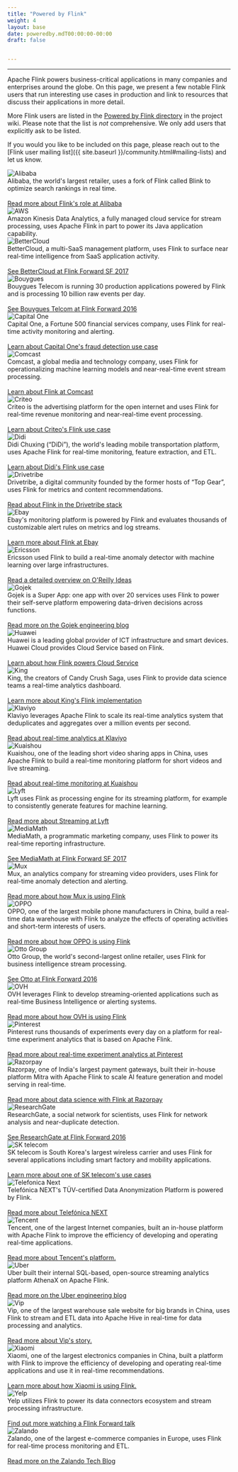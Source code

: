 ```yaml
---
title: "Powered by Flink"
weight: 4
layout: base
date: poweredby.mdT00:00:00-00:00
draft: false


---
```


<!-- --------------------------------------------- -->
<!--                Powered by Flink               -->
<!-- --------------------------------------------- -->

<hr />

Apache Flink powers business-critical applications in many companies and enterprises around the globe. On this page, we present a few notable Flink users that run interesting use cases in production and link to resources that discuss their applications in more detail.

More Flink users are listed in the <a href="https://cwiki.apache.org/confluence/display/FLINK/Powered+by+Flink" target='_blank'><small><span class="glyphicon glyphicon-new-window"></span></small> Powered by Flink directory</a> in the project wiki. Please note that the list is *not* comprehensive. We only add users that explicitly ask to be listed.

If you would you like to be included on this page, please reach out to the [Flink user mailing list]({{ site.baseurl }}/community.html#mailing-lists) and let us know.

<div class="row-fluid">
  <div class="powered-by-tile col-md-3 col-sm-4 col-xs-6">
    <img src="{{ site.baseurl }}/img/poweredby/alibaba-logo.png" alt="Alibaba" /><br />
      Alibaba, the world's largest retailer, uses a fork of Flink called Blink to optimize search rankings in real time. <br><br><a href="https://ververica.com/blog/blink-flink-alibaba-search" target='_blank'><small><span class="glyphicon glyphicon-new-window"></span></small> Read more about Flink's role at Alibaba</a>
  </div>
  <div class="powered-by-tile col-md-3 col-sm-4 col-xs-6">
    <img src="{{ site.baseurl }}/img/poweredby/aws-logo.png" alt="AWS" /><br />
      Amazon Kinesis Data Analytics, a fully managed cloud service for stream processing, uses Apache Flink in part to power its Java application capability.
  </div>
  <div class="powered-by-tile col-md-3 col-sm-4 col-xs-6">
    <img src="{{ site.baseurl }}/img/poweredby/bettercloud-logo.png" alt="BetterCloud" /><br />
      BetterCloud, a multi-SaaS management platform, uses Flink to surface near real-time intelligence from SaaS application activity. <br><br><a href="https://www.youtube.com/watch?v=_yHds9SvMfE&list=PLDX4T_cnKjD2UC6wJr_wRbIvtlMtkc-n2&index=10" target='_blank'><small><span class="glyphicon glyphicon-new-window"></span></small> See BetterCloud at Flink Forward SF 2017</a>
  </div>
  <div class="powered-by-tile col-md-3 col-sm-4 col-xs-6">
    <img src="{{ site.baseurl }}/img/poweredby/bouygues-logo.jpg" alt="Bouygues" /><br />
      Bouygues Telecom is running 30 production applications powered by Flink and is processing 10 billion raw events per day. <br><br><a href="http://2016.flink-forward.org/kb_sessions/a-brief-history-of-time-with-apache-flink-real-time-monitoring-and-analysis-with-flink-kafka-hb/" target='_blank'><small><span class="glyphicon glyphicon-new-window"></span></small> See Bouygues Telcom at Flink Forward 2016</a>
  </div>
  <div class="powered-by-tile col-md-3 col-sm-4 col-xs-6">
    <img src="{{ site.baseurl }}/img/poweredby/capital-one-logo.png" alt="Capital One" /><br />
      Capital One, a Fortune 500 financial services company, uses Flink for real-time activity monitoring and alerting. <br><br><a href="https://www.slideshare.net/FlinkForward/flink-forward-san-francisco-2018-andrew-gao-jeff-sharpe-finding-bad-acorns" target='_blank'><small><span class="glyphicon glyphicon-new-window"></span></small> Learn about Capital One's fraud detection use case</a>
  </div>
  <div class="powered-by-tile col-md-3 col-sm-4 col-xs-6">
    <img src="{{ site.baseurl }}/img/poweredby/comcast-logo.png" alt="Comcast" /><br />
      Comcast, a global media and technology company, uses Flink for operationalizing machine learning models and near-real-time event stream processing. <br><br><a href="https://www.youtube.com/watch?v=3NlSPKLbGO4&list=PLDX4T_cnKjD1ida8K59YPR3lfWOq6IhV_" target='_blank'><small><span class="glyphicon glyphicon-new-window"></span></small> Learn about Flink at Comcast</a>
  </div>
  <div class="powered-by-tile col-md-3 col-sm-4 col-xs-6">
    <img src="{{ site.baseurl }}/img/poweredby/criteo-logo.png" alt="Criteo" /><br />
      Criteo is the advertising platform for the open internet and uses Flink for real-time revenue monitoring and near-real-time event processing. <br><br><a href="https://medium.com/criteo-labs/criteo-streaming-flink-31816c08da50" target='_blank'><small><span class="glyphicon glyphicon-new-window"></span></small> Learn about Criteo's Flink use case</a>
  </div>
  <div class="powered-by-tile col-md-3 col-sm-4 col-xs-6">
    <img src="{{ site.baseurl }}/img/poweredby/didi-logo.png" alt="Didi" /><br />
        Didi Chuxing (“DiDi”), the world's leading mobile transportation platform, uses Apache Flink for real-time monitoring, feature extraction, and ETL.
        <br><br><a href="https://blog.didiyun.com/index.php/2018/12/05/realtime-compute/" target='_blank'><small><span class="glyphicon glyphicon-new-window"></span></small> Learn about Didi's Flink use case</a>
  </div>
  <div class="powered-by-tile col-md-3 col-sm-4 col-xs-6">
    <img src="{{ site.baseurl }}/img/poweredby/dtrb-logo.png" alt="Drivetribe" /><br />
      Drivetribe, a digital community founded by the former hosts of “Top Gear”, uses Flink for metrics and content recommendations. <br><br><a href="https://ververica.com/blog/drivetribe-cqrs-apache-flink/" target='_blank'><small><span class="glyphicon glyphicon-new-window"></span></small> Read about Flink in the Drivetribe stack</a>
  </div>
  <div class="powered-by-tile col-md-3 col-sm-4 col-xs-6">
    <img src="{{ site.baseurl }}/img/poweredby/ebay-logo.png" alt="Ebay" /><br />
      Ebay's monitoring platform is powered by Flink and evaluates thousands of customizable alert rules on metrics and log streams. <br><br><a href="https://vimeo.com/265025956/c7d5576622" target='_blank'><small><span class="glyphicon glyphicon-new-window"></span></small> Learn more about Flink at Ebay</a>
  </div>
  <div class="powered-by-tile col-md-3 col-sm-4 col-xs-6">
    <img src="{{ site.baseurl }}/img/poweredby/ericsson-logo.png" alt="Ericsson" /><br />
      Ericsson used Flink to build a real-time anomaly detector with machine learning over large infrastructures. <br><br><a href="https://www.oreilly.com/ideas/applying-the-kappa-architecture-in-the-telco-industry" target='_blank'><small><span class="glyphicon glyphicon-new-window"></span></small> Read a detailed overview on O'Reilly Ideas</a>
  </div>
  <div class="powered-by-tile col-md-3 col-sm-4 col-xs-6">
    <img src="{{ site.baseurl }}/img/poweredby/gojek-logo.png" alt="Gojek" /><br />
      Gojek is a Super App: one app with over 20 services uses Flink to power their self-serve platform empowering data-driven decisions across functions. <br><br><a href="https://blog.gojekengineering.com/how-our-diy-platform-creates-value-through-network-effects-76e1e8bad0db" target='_blank'><small><span class="glyphicon glyphicon-new-window"></span></small> Read more on the Gojek engineering blog</a>
  </div>
  <div class="powered-by-tile col-md-3 col-sm-4 col-xs-6">
    <img src="{{ site.baseurl }}/img/poweredby/huawei-logo.png" alt="Huawei" /><br />
      Huawei is a leading global provider of ICT infrastructure and smart devices. Huawei Cloud provides Cloud Service based on Flink. <br><br><a href="https://www.slideshare.net/FlinkForward/flink-forward-san-francisco-2018-jinkui-shi-and-radu-tudoran-flink-realtime-analysis-in-cloudstream-service-of-huawei-cloud" target='_blank'><small><span class="glyphicon glyphicon-new-window"></span></small> Learn about how Flink powers Cloud Service</a>
  </div>
  <div class="powered-by-tile col-md-3 col-sm-4 col-xs-6">
    <img src="{{ site.baseurl }}/img/poweredby/king-logo.png" alt="King" /><br />
      King, the creators of Candy Crush Saga, uses Flink to provide data science teams a real-time analytics dashboard. <br><br><a href="https://www.youtube.com/watch?v=17tUR4TsvpM" target='_blank'><small><span class="glyphicon glyphicon-new-window"></span></small> Learn more about King's Flink implementation</a>
  </div>
  <div class="powered-by-tile col-md-3 col-sm-4 col-xs-6">
    <img src="{{ site.baseurl }}/img/poweredby/klaviyo-logo.png" alt="Klaviyo" /><br />
      Klaviyo leverages Apache Flink to scale its real-time analytics system that deduplicates and aggregates over a million events per second. <br><br><a href="https://klaviyo.tech/tagged/counting" target='_blank'><small><span class="glyphicon glyphicon-new-window"></span></small> Read about real-time analytics at Klaviyo</a>
  </div>
  <div class="powered-by-tile col-md-3 col-sm-4 col-xs-6">
    <img src="{{ site.baseurl }}/img/poweredby/kuaishou-logo.jpg" alt="Kuaishou" /><br />
        Kuaishou, one of the leading short video sharing apps in China, uses Apache Flink to build a real-time monitoring platform for short videos and live streaming.
        <br><br><a href="https://mp.weixin.qq.com/s/BghNofoU6cPRn7XfdHR83w" target='_blank'><small><span class="glyphicon glyphicon-new-window"></span></small> Read about real-time monitoring at Kuaishou</a>
  </div>
  <div class="powered-by-tile col-md-3 col-sm-4 col-xs-6">
    <img src="{{ site.baseurl }}/img/poweredby/lyft-logo.png" alt="Lyft" /><br />
      Lyft uses Flink as processing engine for its streaming platform, for example to consistently generate features for machine learning. <br><br><a href="https://www.slideshare.net/SeattleApacheFlinkMeetup/streaminglyft-greg-fee-seattle-apache-flink-meetup-104398613" target='_blank'><small><span class="glyphicon glyphicon-new-window"></span></small> Read more about Streaming at Lyft</a>
  </div>
  <div class="powered-by-tile col-md-3 col-sm-4 col-xs-6">
    <img src="{{ site.baseurl }}/img/poweredby/mediamath-logo.png" alt="MediaMath" /><br />
      MediaMath, a programmatic marketing company, uses Flink to power its real-time reporting infrastructure. <br><br><a href="https://www.youtube.com/watch?v=mSLesPzWplA&index=13&list=PLDX4T_cnKjD2UC6wJr_wRbIvtlMtkc-n2" target='_blank'><small><span class="glyphicon glyphicon-new-window"></span></small> See MediaMath at Flink Forward SF 2017</a>
  </div>
  <div class="powered-by-tile col-md-3 col-sm-4 col-xs-6">
    <img src="{{ site.baseurl }}/img/poweredby/mux-logo.png" alt="Mux" /><br />
      Mux, an analytics company for streaming video providers, uses Flink for real-time anomaly detection and alerting. <br><br><a href="https://mux.com/blog/discovering-anomalies-in-real-time-with-apache-flink/" target='_blank'><small><span class="glyphicon glyphicon-new-window"></span></small> Read more about how Mux is using Flink</a>
  </div>
  <div class="powered-by-tile col-md-3 col-sm-4 col-xs-6">
      <img src="{{ site.baseurl }}/img/poweredby/oppo-logo.png" alt="OPPO" /><br />
        OPPO, one of the largest mobile phone manufacturers in China, build a real-time data warehouse with Flink to analyze the effects of operating activities and short-term interests of users. <br><br><a href="https://mp.weixin.qq.com/s/DPLJA8Q2gDXLZF17FOcczw" target='_blank'><small><span class="glyphicon glyphicon-new-window"></span></small> Read more about how OPPO is using Flink</a>
  </div>
  <div class="powered-by-tile col-md-3 col-sm-4 col-xs-6">
    <img src="{{ site.baseurl }}/img/poweredby/otto-group-logo.png" alt="Otto Group" /><br />
      Otto Group, the world's second-largest online retailer, uses Flink for business intelligence stream processing. <br><br><a href="http://2016.flink-forward.org/kb_sessions/flinkspector-taming-the-squirrel/" target='_blank'><small><span class="glyphicon glyphicon-new-window"></span></small> See Otto at Flink Forward 2016</a>
  </div>
  <div class="powered-by-tile col-md-3 col-sm-4 col-xs-6">
    <img src="{{ site.baseurl }}/img/poweredby/ovh-logo.png" alt="OVH" /><br />
      OVH leverages Flink to develop streaming-oriented applications such as real-time Business Intelligence or alerting systems. <br><br><a href="https://www.ovh.com/fr/blog/handling-ovhs-alerts-with-apache-flink/" target='_blank'><small><span class="glyphicon glyphicon-new-window"></span></small> Read more about how OVH is using Flink</a>
  </div>
  <div class="powered-by-tile col-md-3 col-sm-4 col-xs-6">
    <img src="{{ site.baseurl }}/img/poweredby/pinterest-logo.png" alt="Pinterest" /><br />
      Pinterest runs thousands of experiments every day on a platform for real-time experiment analytics that is based on Apache Flink. <br><br><a href="https://medium.com/pinterest-engineering/real-time-experiment-analytics-at-pinterest-using-apache-flink-841c8df98dc2" target='_blank'><small><span class="glyphicon glyphicon-new-window"></span></small> Read more about real-time experiment analytics at Pinterest</a>
  </div>
  <div class="powered-by-tile col-md-3 col-sm-4 col-xs-6">
    <img src="{{ site.baseurl }}/img/poweredby/razorpay-logo.png" alt="Razorpay" /><br />
      Razorpay, one of India's largest payment gateways, built their in-house platform Mitra with Apache Flink to scale AI feature generation and model serving in real-time. <br><br><a href=" https://medium.com/razorpay-unfiltered/data-science-at-scale-using-apache-flink-982cb18848b" target='_blank'><small><span class="glyphicon glyphicon-new-window"></span></small> Read more about data science with Flink at Razorpay</a>
  </div>
  <div class="powered-by-tile col-md-3 col-sm-4 col-xs-6">
    <img src="{{ site.baseurl }}/img/poweredby/researchgate-logo.png" alt="ResearchGate" /><br />
      ResearchGate, a social network for scientists, uses Flink for network analysis and near-duplicate detection. <br><br><a href="http://2016.flink-forward.org/kb_sessions/joining-infinity-windowless-stream-processing-with-flink/" target='_blank'><small><span class="glyphicon glyphicon-new-window"></span></small> See ResearchGate at Flink Forward 2016</a>
  </div>
  <div class="powered-by-tile col-md-3 col-sm-4 col-xs-6">
    <img src="{{ site.baseurl }}/img/poweredby/sktelecom-logo.png" alt="SK telecom" /><br />
      SK telecom is South Korea's largest wireless carrier and uses Flink for several applications including smart factory and mobility applications. <br><br><a href="https://www.youtube.com/watch?v=wPQWFy5JENw" target='_blank'><small><span class="glyphicon glyphicon-new-window"></span></small> Learn more about one of SK telecom's use cases</a>
  </div>
  <div class="powered-by-tile col-md-3 col-sm-4 col-xs-6">
    <img src="{{ site.baseurl }}/img/poweredby/telefonica-next-logo.png" alt="Telefonica Next" /><br />
      Telefónica NEXT's TÜV-certified Data Anonymization Platform is powered by Flink. <br><br><a href="https://2016.flink-forward.org/index.html%3Fp=592.html" target='_blank'><small><span class="glyphicon glyphicon-new-window"></span></small> Read more about Telefónica NEXT</a>
  </div>
  <div class="powered-by-tile col-md-3 col-sm-4 col-xs-6">
    <img src="{{ site.baseurl }}/img/poweredby/tencent-logo.png" alt="Tencent" /><br />
      Tencent, one of the largest Internet companies, built an in-house platform with Apache Flink to improve the efficiency of developing and operating real-time applications. <br><br><a href="https://data.qq.com/article?id=3853" target='_blank'><small><span class="glyphicon glyphicon-new-window"></span></small> Read more about Tencent's platform.</a>
  </div>
  <div class="powered-by-tile col-md-3 col-sm-4 col-xs-6">
    <img src="{{ site.baseurl }}/img/poweredby/uber-logo.png" alt="Uber" /><br />
      Uber built their internal SQL-based, open-source streaming analytics platform AthenaX on Apache Flink. <br><br><a href="https://eng.uber.com/athenax/" target='_blank'><small><span class="glyphicon glyphicon-new-window"></span></small> Read more on the Uber engineering blog</a>
  </div>
  <div class="powered-by-tile col-md-3 col-sm-4 col-xs-6">
    <img src="{{ site.baseurl }}/img/poweredby/vip-logo.png" alt="Vip" /><br />
      Vip, one of the largest warehouse sale website for big brands in China, uses Flink to stream and ETL data into Apache Hive in real-time for data processing and analytics. <br><br><a href="https://yq.aliyun.com/articles/652548" target='_blank'><small><span class="glyphicon glyphicon-new-window"></span></small> Read more about Vip's story.</a>
  </div>
  <div class="powered-by-tile col-md-3 col-sm-4 col-xs-6">
    <img src="{{ site.baseurl }}/img/poweredby/xiaomi-logo.png" alt="Xiaomi" /><br />
        Xiaomi, one of the largest electronics companies in China, built a platform with Flink to improve the efficiency of developing and operating real-time applications and use it in real-time recommendations. <br><br><a href="https://files.alicdn.com/tpsservice/d77d3ed3f2709790f0d84f4ec279a486.pdf" target='_blank'><small><span class="glyphicon glyphicon-new-window"></span></small> Learn more about how Xiaomi is using Flink.</a>
  </div>
  <div class="powered-by-tile col-md-3 col-sm-4 col-xs-6">
    <img src="{{ site.baseurl }}/img/poweredby/yelp-logo.png" alt="Yelp" /><br />
      Yelp utilizes Flink to power its data connectors ecosystem and stream processing infrastructure. <br><br><a href="https://ververica.com/flink-forward/resources/powering-yelps-data-pipeline-infrastructure-with-apache-flink" target='_blank'><small><span class="glyphicon glyphicon-new-window"></span></small> Find out more watching a Flink Forward talk</a>
  </div>
  <div class="powered-by-tile col-md-3 col-sm-4 col-xs-6">
    <img src="{{ site.baseurl }}/img/poweredby/zalando-logo.jpg" alt="Zalando" /><br />
      Zalando, one of the largest e-commerce companies in Europe, uses Flink for real-time process monitoring and ETL. <br><br><a href="https://jobs.zalando.com/tech/blog/complex-event-generation-for-business-process-monitoring-using-apache-flink" target='_blank'><small><span class="glyphicon glyphicon-new-window"></span></small> Read more on the Zalando Tech Blog</a>
  </div>
</div>

<script>
$(document).ready(function() {
    const poweredByTiles = $(".powered-by-tile");
    poweredByTiles.matchHeight();
});
</script>
